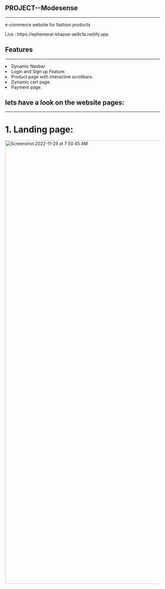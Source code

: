 <!-- # likeable-creature-964

### This is my Web-101 project. <br/>
I was given the website [modesense.com](https://modesense.com/) to create.

Please find link to my [creation](https://harmonious-salmiakki-87d6d6.netlify.app/)

I have used all my learning like
- Use of localstorage to store and use data.
- Use of DOM
- higher order functions
- [Bootstrap Modal](https://getbootstrap.com/docs/5.0/components/modal/)
- JQuery for Sliding UP/Down Effect and loading Header on page load
- Multi-Image slider with left to right effect.
- Media Query for making website responsive -->

<h2>  PROJECT--Modesense </h2>
<hr/>
<p>e-commerce website for fashion products </p>
Live : https://ephemeral-khapse-ae9cfa.netlify.app
<h2> Features </h2>
<hr/>
<li>Dynamic Navbar.</li>

<li>Login and Sign up Feature.</li>
<li>Product page with interactive scrollbars.</li>
<li>Dynamic cart page.</li>
<li>Payment page.</li>

<h2>lets have a look on the website pages:</h2>
<hr/>
<h1> 1. Landing page: </h1>
<img width="1440" alt="Screenshot 2022-11-29 at 7 50 45 AM" src="https://user-images.githubusercontent.com/110046267/204426253-7218072d-c804-4b0d-8a02-a971e38840ed.png">
